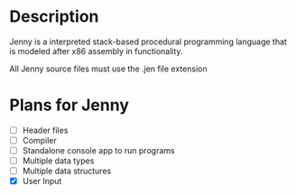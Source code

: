 # Description
Jenny is a interpreted stack-based procedural programming language that is modeled after x86 assembly in functionality.

All Jenny source files must use the .jen file extension

# Plans for Jenny
- [ ] Header files
- [ ] Compiler
- [ ] Standalone console app to run programs
- [ ] Multiple data types
- [ ] Multiple data structures
- [X] User Input
